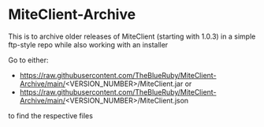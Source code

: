 # MiteClient-Archive
This is to archive older releases of MiteClient (starting with 1.0.3) in a simple ftp-style repo while also working with an installer

Go to either:
- https://raw.githubusercontent.com/TheBlueRuby/MiteClient-Archive/main/<VERSION_NUMBER>/MiteClient.jar 
or 
- https://raw.githubusercontent.com/TheBlueRuby/MiteClient-Archive/main/<VERSION_NUMBER>/MiteClient.json 

to find the respective files

